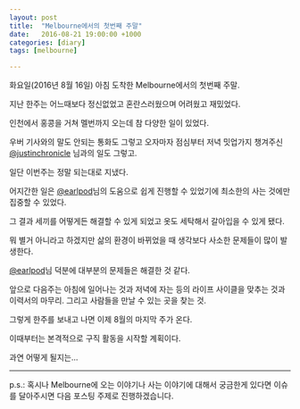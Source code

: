 ```yaml
---
layout: post
title:  "Melbourne에서의 첫번째 주말"
date:   2016-08-21 19:00:00 +1000
categories: [diary]
tags: [melbourne]

---
```


화요일(2016년 8월 16일) 아침 도착한 Melbourne에서의 첫번째 주말.

지난 한주는 어느때보다 정신없었고 혼란스러웠으며 어려웠고 재밌었다.

인천에서 홍콩을 거쳐 멜번까지 오는데 참 다양한 일이 있었다.

우버 기사와의 말도 안되는 통화도 그렇고 오자마자 점심부터 저녁 밋업가지 챙겨주신 [@justinchronicle](https://twitter.com/@justinchronicle) 님과의 일도 그렇고.

일단 이번주는 정말 되는대로 지냈다.

어지간한 일은 [@earlpod](https://twitter.com/earlpod)님의 도움으로 쉽게 진행할 수 있었기에 최소한의 사는 것에만 집중할 수 있었다.

그 결과 세끼를 어떻게든 해결할 수 있게 되었고 옷도 세탁해서 갈아입을 수 있게 됐다.

뭐 별거 아니라고 하겠지만 삶의 환경이 바뀌었을 때 생각보다 사소한 문제들이 많이 발생한다.

[@earlpod](https://twitter.com/earlpod)님 덕분에 대부분의 문제들은 해결한 것 같다.

앞으로 다음주는 아침에 일어나는 것과 저녁에 자는 등의 라이프 사이클을 맞추는 것과 이력서의 마무리. 그리고 사람들을 만날 수 있는 곳을 찾는 것.

그렇게 한주를 보내고 나면 이제 8월의 마지막 주가 온다.

이때부터는 본격적으로 구직 활동을 시작할 계획이다.

과연 어떻게 될지는...

-----

p.s.: 혹시나 Melbourne에 오는 이야기나 사는 이야기에 대해서 궁금한게 있다면 이슈를 달아주시면 다음 포스팅 주제로 진행하겠습니다.